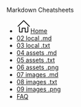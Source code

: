 Markdown Cheatsheets
- [![](../images/home.svg)Home](/)
- [02 local .md  ](Markdown/markdown-cheat-sheet.md)
- [03 local .txt ](Markdown/markdown-cheat-sheet.txt)
- [04 assets .md ](Markdown/assets/markdown-cheat-sheet.md)
- [05 assets .txt](Markdown/assets/some-text.txt)
- [06 assets .png](Markdown/assets/z-spacer-github.png)
- [07 images .md ](Markdown/images/markdown-cheat-sheet.md)
- [08 images .txt](Markdown/images/some-text.txt)
- [09 images .png](Markdown/images/z-spacer-github.png)
- [FAQ](markdown/faq)